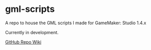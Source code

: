 # gml-scripts
A repo to house the GML scripts I made for GameMaker: Studio 1.4.x

Currently in development.

[GitHub Repo Wiki](https://github.com/xubiod/gml-scripts/wiki)
